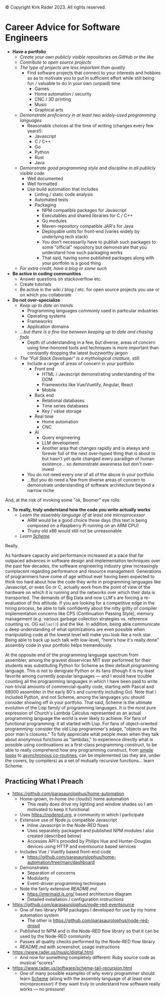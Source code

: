 &copy; Copyright Kirk Rader 2023. All rights reserved.

# Career Advice for Software Engineers

<!-- toc -->

- **Have a portfolio**
  - _Create your own publicly visible repositories on GitHub or the like_
  - _Contribute to open source projects_
  - _The type of projects are less important than quality_
    - Find software projects that connect to your interests and hobbies so as to
      motivate you to put in sufficient effort while still being fun / valuable
      to do in your own (unpaid) time
      - Games
      - Home automation / security
      - CNC / 3D printing
      - Music
      - Graphical arts
  - _Demonstrate proficiency in at least two widely-used programming languages_
    - Reasonable choices at the time of writing (changes every few years!):
      - Javascript
      - C / C++
      - Go
      - Python
      - Rust
      - Java
  - _Demonstrate good programming style and discipline in all publicly visible code_
    - Well documented
    - Well formatted
    - Use build automation that includes
      - Linting / static code analysis
      - Automated tests
      - Packaging
        - NPM compatible packages for Javascript
        - Executables and shared libraries for C / C++
        - Go modules
        - Maven-repository compatible JAR's for Java
        - Deployable units for front-end (varies widely by underlying tech stack)
        - You don't necessarily have to publish such packages to some "official"
          repository but demonstrate that you understand how such packaging works
        - That said, having some published packages along with your portfolio is
          a good thing
  - _For extra credit, have a blog or some such_
- **Be active in coding communities**
  - Answer questions on stackoverflow etc.
  - Create tutorials
  - Be active in the wiki / blog / etc. for open source projects you use or
    on which you collaborate
- **Do not over-specialize**
  - _Keep up to date on trends_
    - Programming languages commonly used in particular industries
    - Operating systems
    - Frameworks
    - Application domains
  - _...but there is a fine line between keeping up to date and chasing fads_
    - Depth of understanding in a few, but diverse, areas of concern using
      time-honored tools and techniques is more important than constantly
      dropping the latest buzzworthy jargon
  - _The "Full Stack Developer" is a mythological creature, still:_
    - Include a range of areas of concern in your portfolio
      - Front end
        - HTML / Javascript demonstrating understanding of the DOM
        - Frameworks like Vue/Vuetify, Angular, React
        - Mobile
      - Back end
        - Relational databases
        - Time series databases
        - Key / value storage
      - Real time
        - Home automation
        - CNC
      - AI
        - Query engineering
        - LLM development
        - Another area that changes rapidly and is always and forever full of
          the next over-hyped thing that is about to but hasn't yet quite
          changed every paradigm of human existence... so demonstrate awareness
          but don't over-invest
    - You do not need every one of all of the above in your portfolio
    - ...But you do need a few from diverse areas of concern to demonstrate
      understanding of software architecture beyond a narrow niche

And, at the risk of invoking some "ok, Boomer" eye rolls:

- **To really, truly understand how the code you write actually works**
  - _Learn the assembly language of at least one microprocessor_
    - ARM would be a good choice these days (this text is being composed on a
      Raspberry Pi running on an ARM CPU)
    - Trusty old x86 would still not be unreasonable
  - _Learn [Scheme](https://en.wikipedia.org/wiki/Scheme_(programming_language))_

Really.

As hardware capacity and performance increased at a pace that far outpaced
advances in software design and implementation techniques over the past few
decades, the software engineering industry grew increasingly complacent
regarding performance and resource management. Generations of programmers have
come of age without ever having been expected to think too hard about how the
code they write in programming languages like Javascript, or even Go or C,
actually work from the point of view of the hardware on which it is running and
the networks over which their data is transported. The demands of Big Data and
now LLM's are forcing a re-evaluation of this attitude. If you are looking for a
competitive edge in the hiring process, be able to talk confidently about the
nitty gritty of compiler implementation concerns like CPS (Continuation Passing
Style), memory management (e.g. various garbage collection strategies vs.
reference counting vs. OG `malloc()`) and the like. In addition, being able
communicate a deep understanding of what optimizations are even possible when
manipulating code at the lowest level will make you look like a rock star. Being
able to back up such talk with low-level, "here's how it's really done" assembly
code in your portfolio helps tremendously.

At the opposite end of the programming language spectrum from assembler, among
the gravest disservices MIT ever performed for their students was substituting
Python for Scheme as their default programming language. This is not to
denigrate Python or its fans (though it is my least favorite among currently
popular languages &mdash; and I would have trouble counting all the programming
languages in which I have been paid to write non-trivial amounts of
commercial-quality code, starting with Pascal and 68000 assembler in the early
80's and currently including Go). Note that I included Python, and not Scheme,
among the languages you should consider showing off in your portfolio. That
said, Scheme is the ultimate evolution of the Lisp family of programming
languages. It is the most pure expression of Church's Lambda Calculus
represented as an actual programming language the world is ever likely to
achieve. For fans of functional programming: it all started with Lisp. For fans
of object-oriented programming: consider the old Lisp programmer's adage,
"objects are the poor man's closures." To fully appreciate what people mean when
they talk about anonymous functions as "lambdas," to experience directly what is
possible using continuations as a first-class programming construct, to be able
to really comprehend how _any_ programming construct, from [simple
loops](scheme-tail-recursion.md) to [asynchronous co-routines](engines.md), can
be implemented (as they are, under the covers, by compilers) as a set of
mutually recursive functions... learn Scheme.

## Practicing What I Preach

- <https://github.com/parasaurolophus/home-automation>
  - Home-grown, in-home (no clouds!) home automation
    - This really does drive my lighting and window shades so I am motivated to
      keep it functional
  - Uses <https://nodered.org>, a community in which I participate
  - Extensive use of Node.js compatible Javascript
    - Inline Javascript in the Node-RED flows
    - Uses separately packaged and published NPM modules I also created
      (described below)
    - Accesses API's provided by Philips Hue and Hunter-Douglas devices
      using HTTP and _eventsource_ based services
  - Includes Vue / Vueitfy based front-end code
    - <https://github.com/parasaurolophus/home-automation/tree/main/dashboard>
  - Demonstrates
    - Separation of concerns
    - Modularity
    - Event-driven programming techniques
  - Note the fairly extensive _README.md_
    - <https://mermaid.js.org/> based architecture diagram
    - Detailed installation / configuration instructions
- <https://github.com/parasaurolophus/node-red-eventsource>
  - One of two library NPM packages I developed for use by my home automation system
    - The other is <https://github.com/parasaurolophus/node-red-dnssd>
  - Published to NPM and in the Node-RED flow library so that it can be used by
    the Node-RED community
  - Passes all quality checks performed by the Node-RED flow library
  - _README.md_ with screenshot, usage instructions
- <https://www.rader.us/music/digital.html>
  - And now for something completely different: Ruby source code as musical "scores"
- <https://www.rader.us/software/scheme-tail-recursion.html>
  - One of many possible examples of why every programmer should learn
    [Scheme](https://en.wikipedia.org/wiki/Scheme_(programming_language))
    (along with the assembly language of at least one microprocessor) if they
    want truly to understand how software really works &mdash; no pressure!
